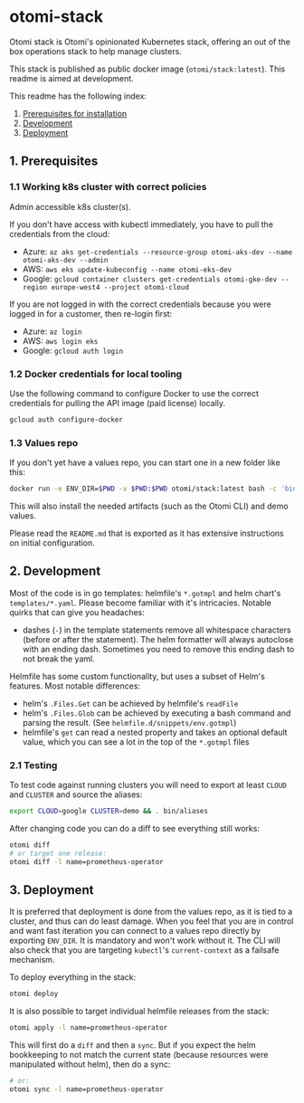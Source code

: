 # otomi-stack

Otomi stack is Otomi's opinionated Kubernetes stack, offering an out of the box operations stack to help manage clusters.

This stack is published as public docker image (`otomi/stack:latest`). This readme is aimed at development.

This readme has the following index:

1. [Prerequisites for installation](#1-prerequisites)
2. [Development](#2-development)
3. [Deployment](#3-deployment)

## 1. Prerequisites

### 1.1 Working k8s cluster with correct policies

Admin accessible k8s cluster(s).

If you don't have access with kubectl immediately, you have to pull the credentials from the cloud:

- Azure: `az aks get-credentials --resource-group otomi-aks-dev --name otomi-aks-dev --admin`
- AWS: `aws eks update-kubeconfig --name otomi-eks-dev`
- Google: `gcloud container clusters get-credentials otomi-gke-dev --region europe-west4 --project otomi-cloud`

If you are not logged in with the correct credentials because you were logged in for a customer, then re-login first:

- Azure: `az login`
- AWS: `aws login eks`
- Google: `gcloud auth login`

### 1.2 Docker credentials for local tooling

Use the following command to configure Docker to use the correct credentials for pulling the API image (paid license) locally.

```bash
gcloud auth configure-docker
```

### 1.3 Values repo

If you don't yet have a values repo, you can start one in a new folder like this:

```bash
docker run -e ENV_DIR=$PWD -v $PWD:$PWD otomi/stack:latest bash -c 'bin/bootstrap.sh 1'
```

This will also install the needed artifacts (such as the Otomi CLI) and demo values.

Please read the `README.md` that is exported as it has extensive instructions on initial configuration.

## 2. Development

Most of the code is in go templates: helmfile's `*.gotmpl` and helm chart's `templates/*.yaml`. Please become familiar with it's intricacies. Notable quirks that can give you headaches:

- dashes (`-`) in the template statements remove all whitespace characters (before or after the statement). The helm formatter will always autoclose with an ending dash. Sometimes you need to remove this ending dash to not break the yaml.

Helmfile has some custom functionality, but uses a subset of Helm's features. Most notable differences:

- helm's `.Files.Get` can be achieved by helmfile's `readFile`
- helm's `.Files.Glob` can be achieved by executing a bash command and parsing the result. (See `helmfile.d/snippets/env.gotmpl`)
- helmfile's `get` can read a nested property and takes an optional default value, which you can see a lot in the top of the `*.gotmpl` files

### 2.1 Testing

To test code against running clusters you will need to export at least `CLOUD` and `CLUSTER` and source the aliases:

```bash
export CLOUD=google CLUSTER=demo && . bin/aliases
```

After changing code you can do a diff to see everything still works:

```bash
otomi diff
# or target one release:
otomi diff -l name=prometheus-operator
```

## 3. Deployment

It is preferred that deployment is done from the values repo, as it is tied to a cluster, and thus can do least damage.
When you feel that you are in control and want fast iteration you can connect to a values repo directly by exporting `ENV_DIR`. It is mandatory and won't work without it. The CLI will also check that you are targeting `kubectl`'s `current-context` as a failsafe mechanism.

To deploy everything in the stack:

```bash
otomi deploy
```

It is also possible to target individual helmfile releases from the stack:

```bash
otomi apply -l name=prometheus-operator
```

This will first do a `diff` and then a `sync`. But if you expect the helm bookkeeping to not match the current state (because resources were manipulated without helm), then do a sync:

```bash
# or:
otomi sync -l name=prometheus-operator
```
